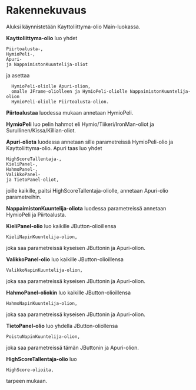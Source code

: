# **Rakennekuvaus**

Aluksi käynnistetään Kayttoliittyma-olio Main-luokassa.

**Kayttoliittyma-olio** luo yhdet

    Piirtoalusta-, 
    HymioPeli-, 
    Apuri- 
    ja NappaimistonKuuntelija-oliot
    
ja asettaa 

      HymioPeli-oliolle Apuri-olion, 
      omalle JFrame-oliolleen ja HymioPeli-oliolle NappaimistonKuuntelija-olion 
      HymioPeli-oliolle Piirtoalusta-olion.

**Piirtoalustaa** luodessa mukaan annetaan HymioPeli.

**HymioPeli** luo pelin hahmot eli Hymio/Tiikeri/IronMan-oliot ja Surullinen/Kissa/Killian-oliot.

**Apuri-oliota** luodessa annetaan sille parametreissä HymioPeli-olio ja Kayttoliittyma-olio.
Apuri taas luo yhdet 

    HighScoreTallentaja-,
    KieliPanel-,
    HahmoPanel-,
    ValikkoPanel- 
    ja TietoPanel-oliot,
    
joille kaikille, paitsi HighScoreTallentaja-oliolle, annetaan Apuri-olio parametreihin.

**NappaimistonKuuntelija-oliota** luodessa parametreissä annetaan HymioPeli ja Piirtoalusta.

**KieliPanel-olio** luo kaikille JButton-olioillensa

    KieliNapinKuuntelija-olion,

joka saa parametreissä kyseisen JButtonin ja Apuri-olion.

**ValikkoPanel-olio** luo kaikille JButton-olioillensa

    ValikkoNapinKuuntelija-olion,

joka saa parametreissä kyseisen JButtonin ja Apuri-olion.

**HahmoPanel-oliokin** luo kaikille JButton-olioillensa

    HahmoNapinKuuntelija-olion,

joka saa parametreissä kyseisen JButtonin ja Apuri-olion.

**TietoPanel-olio** luo yhdella JButton-oliollensa

    PoistuNapinKuuntelija-olion,

joka saa parametreissä tämän JButtonin ja Apuri-olion.

**HighScoreTallentaja-olio** luo 

    HighScore-olioita,

tarpeen mukaan.


